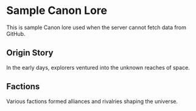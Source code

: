 # Sample Canon Lore

This is sample Canon lore used when the server cannot fetch data from GitHub.

## Origin Story

In the early days, explorers ventured into the unknown reaches of space.

## Factions

Various factions formed alliances and rivalries shaping the universe.
